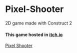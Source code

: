 # Pixel-Shooter
2D game made with Construct 2
#### This game hosted in [itch.io](https://the-vjack.itch.io/pixel-shooter)
[Pixel Shooter](https://img.itch.zone/aW1hZ2UvMjg2NTMwLzEzOTU1MjEuanBn/315x250%23c/kD9Nhd.jpg)
